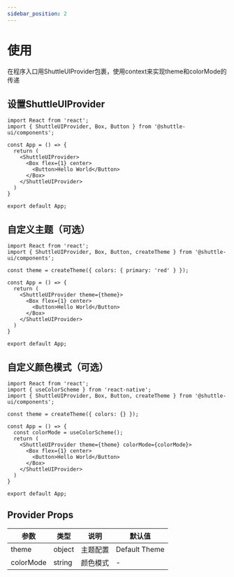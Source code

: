 ```yaml
---
sidebar_position: 2
---
```


# 使用

在程序入口用ShuttleUIProvider包裹，使用context来实现theme和colorMode的传递

## 设置ShuttleUIProvider

```SnackPlayer
import React from 'react';
import { ShuttleUIProvider, Box, Button } from '@shuttle-ui/components';

const App = () => {
  return (
    <ShuttleUIProvider>
      <Box flex={1} center>
        <Button>Hello World</Button>
      </Box>
    </ShuttleUIProvider>
  )
}

export default App;
```

## 自定义主题（可选）

```SnackPlayer
import React from 'react';
import { ShuttleUIProvider, Box, Button, createTheme } from '@shuttle-ui/components';

const theme = createTheme({ colors: { primary: 'red' } });

const App = () => {
  return (
    <ShuttleUIProvider theme={theme}>
      <Box flex={1} center>
        <Button>Hello World</Button>
      </Box>
    </ShuttleUIProvider>
  )
}

export default App;
```

## 自定义颜色模式（可选）

```SnackPlayer
import React from 'react';
import { useColorScheme } from 'react-native';
import { ShuttleUIProvider, Box, Button, createTheme } from '@shuttle-ui/components';

const theme = createTheme({ colors: {} });

const App = () => {
  const colorMode = useColorScheme();
  return (
    <ShuttleUIProvider theme={theme} colorMode={colorMode}>
      <Box flex={1} center>
        <Button>Hello World</Button>
      </Box>
    </ShuttleUIProvider>
  )
}

export default App;
```

## Provider Props

| 参数        | 类型     | 说明   | 默认值           |
| --------- | ------ | ---- | ------------- |
| theme     | object | 主题配置 | Default Theme |
| colorMode | string | 颜色模式 | -             |
